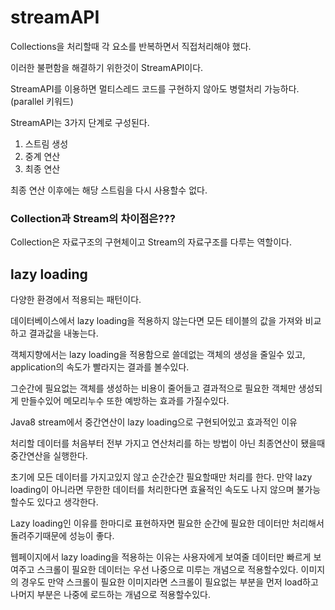 # streamAPI
Collections을 처리할때 각 요소를 반복하면서 직접처리해야 했다.

이러한 불편함을 해결하기 위한것이 StreamAPI이다.

StreamAPI를 이용하면 멀티스레드 코드를 구현하지 않아도 병렬처리 가능하다.(parallel 키워드)

StreamAPI는 3가지 단계로 구성된다.

1. 스트림 생성
2. 중계 연산 
3. 최종 연산 

최종 연산 이후에는 해당 스트림을 다시 사용할수 없다.

### Collection과 Stream의 차이점은???
Collection은 자료구조의 구현체이고 Stream의 자료구조를 다루는 역할이다.

## lazy loading
다양한 환경에서 적용되는 패턴이다.

데이터베이스에서 lazy loading을 적용하지 않는다면 모든 테이블의 값을 가져와 비교하고 결과값을 내놓는다.

객체지향에서는 lazy loading을 적용함으로 쓸데없는 객체의 생성을 줄일수 있고, application의 속도가 빨라지는 결과를 볼수있다. 

그순간에 필요없는 객체를 생성하는 비용이 줄어들고 결과적으로 필요한 객체만 생성되게 만들수있어 메모리누수 또한 예방하는 효과를 가질수있다.

Java8 stream에서 중간연산이 lazy loading으로 구현되어있고 효과적인 이유

처리할 데이터를 처음부터 전부 가지고 연산처리를 하는 방법이 아닌 최종연산이 됐을때 중간연산을 실행한다.

초기에 모든 데이터를 가지고있지 않고 순간순간 필요할때만 처리를 한다. 만약 lazy loading이 아니라면 무한한 데이터를 처리한다면 효율적인 속도도 나지 않으며 불가능할수도 있다고 생각한다.

Lazy loading인 이유를 한마디로  표현하자면 필요한 순간에 필요한 데이터만 처리해서 돌려주기때문에 성능이 좋다.

웹페이지에서 lazy loading을 적용하는 이유는 사용자에게 보여줄 데이터만 빠르게 보여주고 스크롤이 필요한 데이터는 우선 나중으로 미루는 개념으로 적용할수있다. 이미지의 경우도 만약 스크롤이 필요한 이미지라면 스크롤이 필요없는 부분을 먼저 load하고 나머지 부분은 나중에 로드하는 개념으로 적용할수있다.